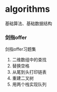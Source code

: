 # algorithms

基础算法、基础数据结构
### 剑指offer
剑指offer习题集
1. 二维数组中的查找
2. 替换空格
3. 从尾到头打印链表
4. 重建二叉树
5. 用两个栈实现队列
